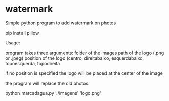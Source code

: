 # watermark
Simple python program to add watermark on photos

pip install pillow

Usage:

program takes three arguments:
folder of the images
path of the logo (.png or .jpeg)
position of the logo (centro, direitabaixo, esquerdabaixo, topoesquerda, topodireita

if no position is specified the logo will be placed at the center of the image

the program will replace the old photos.


python marcadagua.py  './imagens' 'logo.png'
